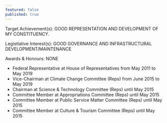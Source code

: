 ```yaml
---
featured: false
published: true
---
```

Target Achievement(s): GOOD REPRESENTATION AND DEVELOPMENT OF MY CONSTITUENCY.

Legistlative Interest(s): GOOD GOVERNANCE AND INFRASTRUCTURAL DEVELOPMENT/MAINTENANCE

Awards & Honours: NONE

* Federal Representative at House of Representatives from May 2011 to May 2019
* Vice-Chairman at Climate Change Committee (Reps) from June 2015 to May 2019
* Chairman at Science & Technology Committee (Reps) until May 2015
* Committee Member at Appropriations Committee (Reps) until May 2015
* Committee Member at Public Service Matter Committee (Reps) until May 2015
* Committee Member at Culture & Tourism Committee (Reps) until May 2015

